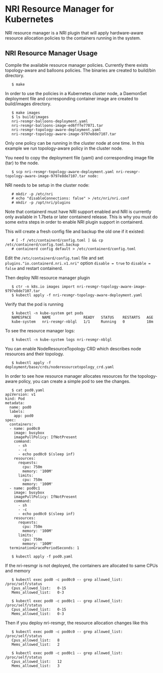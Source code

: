 # NRI Resource Manager for Kubernetes

NRI resource manager is a NRI plugin that will apply hardware-aware
resource allocation policies to the containers running in the system.

## NRI Resource Manager Usage

Compile the available resource manager policies. Currently there exists
topology-aware and balloons policies. The binaries are created to
build/bin directory.

```
   $ make
```

In order to use the policies in a Kubernetes cluster node, a DaemonSet deployment
file and corresponding container image are created to build/images directory.

```
   $ make images
   $ ls build/images
   nri-resmgr-balloons-deployment.yaml
   nri-resmgr-balloons-image-ed6fffe77071.tar
   nri-resmgr-topology-aware-deployment.yaml
   nri-resmgr-topology-aware-image-9797e8de7107.tar
```

Only one policy can be running in the cluster node at one time. In this example we
run topology-aware policy in the cluster node.

You need to copy the deployment file (yaml) and corresponding image file (tar)
to the node.

```
   $ scp nri-resmgr-topology-aware-deployment.yaml nri-resmgr-topology-aware-image-9797e8de7107.tar node:
```

NRI needs to be setup in the cluster node:

```
   # mkdir -p /etc/nri
   # echo "disableConnections: false" > /etc/nri/nri.conf
   # mkdir -p /opt/nri/plugins
```

Note that containerd must have NRI support enabled and NRI is currently only
available in 1.7beta or later containerd release. This is why you must do
some extra steps in order to enable NRI plugin support in containerd.

This will create a fresh config file and backup the old one if it existed:

```
   # [ -f /etc/containerd/config.toml ] && cp /etc/containerd/config.toml.backup
   # containerd config default > /etc/containerd/config.toml
```

Edit the `/etc/containerd/config.toml` file and set `plugins."io.containerd.nri.v1.nri"`
option `disable = true` to `disable = false` and restart containerd.

Then deploy NRI resource manager plugin

```
   $ ctr -n k8s.io images import nri-resmgr-topology-aware-image-9797e8de7107.tar
   $ kubectl apply -f nri-resmgr-topology-aware-deployment.yaml
```

Verify that the pod is running

```
   $ kubectl -n kube-system get pods
   NAMESPACE     NAME               READY   STATUS    RESTARTS   AGE
   kube-system   nri-resmgr-nblgl   1/1     Running   0          18m
```

To see the resource manager logs:

```
   $ kubectl -n kube-system logs nri-resmgr-nblgl
```

You can enable NodeResourceTopology CRD which describes node resources and their topology.

```
   $ kubectl apply -f deployment/base/crds/noderesourcetopology_crd.yaml
```

In order to see how resource manager allocates resources for the topology-aware policy,
you can create a simple pod to see the changes.

```
   $ cat pod0.yaml
apiVersion: v1
kind: Pod
metadata:
  name: pod0
  labels:
    app: pod0
spec:
  containers:
  - name: pod0c0
    image: busybox
    imagePullPolicy: IfNotPresent
    command:
      - sh
      - -c
      - echo pod0c0 $(sleep inf)
    resources:
      requests:
        cpu: 750m
        memory: '100M'
      limits:
        cpu: 750m
        memory: '100M'
  - name: pod0c1
    image: busybox
    imagePullPolicy: IfNotPresent
    command:
      - sh
      - -c
      - echo pod0c0 $(sleep inf)
    resources:
      requests:
        cpu: 750m
        memory: '100M'
      limits:
        cpu: 750m
        memory: '100M'
  terminationGracePeriodSeconds: 1

   $ kubectl apply -f pod0.yaml
```

If the nri-resmgr is not deployed, the containers are allocated to same CPUs and memory

```
   $ kubectl exec pod0 -c pod0c0 -- grep allowed_list: /proc/self/status
   Cpus_allowed_list:	0-15
   Mems_allowed_list:	0-3

   $ kubectl exec pod0 -c pod0c1 -- grep allowed_list: /proc/self/status
   Cpus_allowed_list:	0-15
   Mems_allowed_list:	0-3
```

Then if you deploy nri-resmgr, the resource allocation changes like this

```
   $ kubectl exec pod0 -c pod0c0 -- grep allowed_list: /proc/self/status
   Cpus_allowed_list:	8
   Mems_allowed_list:	2

   $ kubectl exec pod0 -c pod0c1 -- grep allowed_list: /proc/self/status
   Cpus_allowed_list:	12
   Mems_allowed_list:	3
```
